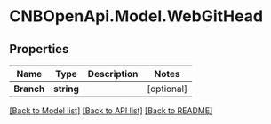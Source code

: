 # CNBOpenApi.Model.WebGitHead

## Properties

Name | Type | Description | Notes
------------ | ------------- | ------------- | -------------
**Branch** | **string** |  | [optional] 

[[Back to Model list]](../../README.md#documentation-for-models) [[Back to API list]](../../README.md#documentation-for-api-endpoints) [[Back to README]](../../README.md)

